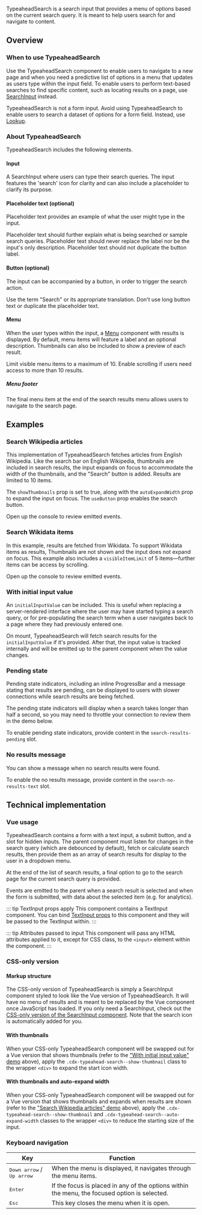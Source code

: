 <script setup>
import { CdxAccordion } from '@wikimedia/codex';
import TypeaheadSearchConfigurable from '@/../component-demos/typeahead-search/examples/TypeaheadSearchConfigurable.vue';
import TypeaheadSearchWikipedia from '@/../component-demos/typeahead-search/examples/TypeaheadSearchWikipedia.vue';
import TypeaheadSearchWikidata from '@/../component-demos/typeahead-search/examples/TypeaheadSearchWikidata.vue';
import TypeaheadSearchInitialValue from '@/../component-demos/typeahead-search/examples/TypeaheadSearchInitialValue.vue';
import TypeaheadSearchPendingState from '@/../component-demos/typeahead-search/examples/TypeaheadSearchPendingState.vue';
import TypeaheadSearchNoResult from '@/../component-demos/typeahead-search/examples/TypeaheadSearchNoResult.vue';

const controlsConfig = [
	{
		name: 'useButton',
		type: 'boolean'
	},
	{
		name: 'buttonLabel',
		type: 'text',
		// DEPRECATED: set default to 'Search' (T368444).
		default: ''
	},
	{
		name: 'highlightQuery',
		type: 'boolean'
	},
	{
		name: 'showThumbnail',
		type: 'boolean'
	},
	{
		name: 'autoExpandWidth',
		type: 'boolean'
	}
];
</script>

TypeaheadSearch is a search input that provides a menu of options based on the
current search query. It is meant to help users search for and navigate to
content.

<cdx-demo-wrapper :controls-config="controlsConfig">
<template v-slot:demo="{ propValues }">
	<typeahead-search-configurable v-bind="propValues" />
</template>
</cdx-demo-wrapper>

## Overview

### When to use TypeaheadSearch

Use the TypeaheadSearch component to enable users to navigate to a new page and when you need a predictive list of options in a menu that updates as users type within the input field. To enable users to perform text-based searches to find specific content, such as locating results on a page, use [SearchInput](./search-input.md) instead.

TypeaheadSearch is not a form input. Avoid using TypeaheadSearch to enable users to search a dataset
of options for a form field. Instead, use [Lookup](./lookup.md).

### About TypeaheadSearch

TypeaheadSearch includes the following elements.

#### Input

A SearchInput where users can type their search queries. The input features the 'search' icon for
clarity and can also include a placeholder to clarify its purpose.

#### Placeholder text (optional)

Placeholder text provides an example of what the user might type in the input.

<cdx-demo-best-practices>
<cdx-demo-best-practice>Placeholder text should further explain what is being searched or sample search queries.</cdx-demo-best-practice>
<cdx-demo-best-practice type="dont">Placeholder text should never replace the label nor be the input's only description.</cdx-demo-best-practice>
<cdx-demo-best-practice type="dont">Placeholder text should not duplicate the button label.</cdx-demo-best-practice>
</cdx-demo-best-practices>

#### Button (optional)

The input can be accompanied by a button, in order to trigger the search action.

<cdx-demo-best-practices>
<cdx-demo-best-practice>Use the term "Search" or its appropriate translation.</cdx-demo-best-practice>
<cdx-demo-best-practice type="dont">Don't use long button text or duplicate the placeholder text.</cdx-demo-best-practice>
</cdx-demo-best-practices>

#### Menu

When the user types within the input, a [Menu](./menu.md) component with results is displayed. By
default, menu items will feature a label and an optional description. Thumbnails can also be
included to show a preview of each result.

<cdx-demo-best-practices>
<cdx-demo-best-practice>Limit visible menu items to a maximum of 10.</cdx-demo-best-practice>
<cdx-demo-best-practice>Enable scrolling if users need access to more than 10 results.</cdx-demo-best-practice>
</cdx-demo-best-practices>

##### Menu footer

The final menu item at the end of the search results menu allows users to navigate to the search
page.

## Examples

### Search Wikipedia articles

This implementation of TypeaheadSearch fetches articles from English Wikipedia. Like the search bar
on English Wikipedia, thumbnails are included in search results, the input expands on focus to
accommodate the width of the thumbnails, and the "Search" button is added. Results are limited to
10 items.

<cdx-demo-wrapper>
<template v-slot:demo>
	<typeahead-search-wikipedia />
</template>
<template v-slot:code>

:::code-group

<<< @/../component-demos/typeahead-search/examples/TypeaheadSearchWikipedia.vue [NPM]

<<< @/../component-demos/typeahead-search/examples-mw/TypeaheadSearchWikipedia.vue [MediaWiki]

:::

</template>
</cdx-demo-wrapper>

<cdx-accordion>
<template #title>Developer notes</template>

The `showThumbnails` prop is set to true, along with the `autoExpandWidth` prop to expand the input
on focus. The `useButton` prop enables the search button.

Open up the console to review emitted events.

</cdx-accordion>

### Search Wikidata items

In this example, results are fetched from Wikidata. To support Wikidata items as results, Thumbnails
are not shown and the input does not expand on focus. This example also includes a
`visibleItemLimit` of 5 items—further items can be access by scrolling.

<cdx-demo-wrapper>
<template v-slot:demo>
	<typeahead-search-wikidata />
</template>
<template v-slot:code>

:::code-group

<<< @/../component-demos/typeahead-search/examples/TypeaheadSearchWikidata.vue [NPM]

<<< @/../component-demos/typeahead-search/examples-mw/TypeaheadSearchWikidata.vue [MediaWiki]

:::

</template>
</cdx-demo-wrapper>

<cdx-accordion>
<template #title>Developer notes</template>

Open up the console to review emitted events.

</cdx-accordion>

### With initial input value

An `initialInputValue` can be included. This is useful when replacing a server-rendered interface
where the user may have started typing a search query, or for pre-populating the search term when a
user navigates back to a page where they had previously entered one.

<cdx-demo-wrapper :force-reset="true">
<template v-slot:demo>
	<typeahead-search-initial-value initial-input-value="Color" />
</template>
<template v-slot:code>

:::code-group

<<< @/../component-demos/typeahead-search/examples/TypeaheadSearchInitialValue.vue [NPM]

<<< @/../component-demos/typeahead-search/examples-mw/TypeaheadSearchInitialValue.vue [MediaWiki]

:::

</template>
</cdx-demo-wrapper>

<cdx-accordion>
<template #title>Developer notes</template>

On mount, TypeaheadSearch will fetch search results for the `initialInputValue` if it's provided.
After that, the input value is tracked internally and will be emitted up to the parent component
when the value changes.

</cdx-accordion>

### Pending state

Pending state indicators, including an inline ProgressBar and a message stating that results are
pending, can be displayed to users with slower connections while search results are being fetched.

The pending state indicators will display when a search takes longer than half a second, so you may
need to throttle your connection to review them in the demo below.

<cdx-demo-wrapper>
<template v-slot:demo>
	<typeahead-search-pending-state />
</template>
<template v-slot:code>

:::code-group

<<< @/../component-demos/typeahead-search/examples/TypeaheadSearchPendingState.vue [NPM]

<<< @/../component-demos/typeahead-search/examples-mw/TypeaheadSearchPendingState.vue [MediaWiki]

:::

</template>
</cdx-demo-wrapper>

<cdx-accordion>
<template #title>Developer notes</template>

To enable pending state indicators, provide content in the `search-results-pending` slot.

</cdx-accordion>

### No results message

You can show a message when no search results were found.

<cdx-demo-wrapper>
<template v-slot:demo>
	<typeahead-search-no-result />
</template>
<template v-slot:code>

:::code-group

<<< @/../component-demos/typeahead-search/examples/TypeaheadSearchNoResult.vue [NPM]

<<< @/../component-demos/typeahead-search/examples-mw/TypeaheadSearchNoResult.vue [MediaWiki]

:::

</template>
</cdx-demo-wrapper>

<cdx-accordion>
<template #title>Developer notes</template>

To enable the no results message, provide content in the `search-no-results-text` slot.

</cdx-accordion>

## Technical implementation

### Vue usage

TypeaheadSearch contains a form with a text input, a submit button, and a slot for hidden inputs.
The parent component must listen for changes in the search query (which are debounced by
default), fetch or calculate search results, then provide them as an array of search results for
display to the user in a dropdown menu.

At the end of the list of search results, a final option to go to the search page for the current
search query is provided.

Events are emitted to the parent when a search result is selected and when the form is submitted,
with data about the selected item (e.g. for analytics).

::: tip TextInput props apply
This component contains a TextInput component. You can bind [TextInput props](./text-input.html#props)
to this component and they will be passed to the TextInput within.
:::

::: tip Attributes passed to input
This component will pass any HTML attributes applied to it, except for CSS class, to the `<input>`
element within the component.
:::

### CSS-only version

#### Markup structure

The CSS-only version of TypeaheadSearch is simply a SearchInput component styled to look like
the Vue version of TypeaheadSearch. It will have no menu of results and is meant to be replaced
by the Vue component once JavaScript has loaded. If you only need a SearchInput, check out the
[CSS-only version of the SearchInput component](./search-input.md#css-only-version). Note that the
search icon is automatically added for you.

<cdx-demo-wrapper>
<template v-slot:demo>
	<!-- Wrapper div. -->
	<div class="cdx-typeahead-search">
		<!-- Search input div with classes. -->
		<div class="cdx-search-input cdx-search-input--has-end-button">
			<!-- Search input wrapper div. -->
			<div class="cdx-search-input__input-wrapper">
				<!-- CSS-only TextInput with start icon. -->
				<div class="cdx-text-input cdx-text-input--has-start-icon">
					<!-- Input with type="search". -->
					<input class="cdx-text-input__input" type="search" placeholder="Search Wikipedia">
					<!-- Start icon span. -->
					<span class="cdx-text-input__icon cdx-text-input__start-icon"></span>
				</div>
			</div>
			<!-- Search button. -->
			<button class="cdx-button cdx-search-input__end-button">Search</button>
		</div>
	</div>
</template>
<template v-slot:code>

```html
<div class="cdx-typeahead-search">
	<div class="cdx-search-input cdx-search-input--has-end-button">
		<div class="cdx-search-input__input-wrapper">
			<div class="cdx-text-input cdx-text-input--has-start-icon">
				<input class="cdx-text-input__input" type="search" placeholder="Search Wikipedia">
				<span class="cdx-text-input__icon cdx-text-input__start-icon"></span>
			</div>
		</div>
		<button class="cdx-button cdx-search-input__end-button">Search</button>
	</div>
</div>
```

</template>
</cdx-demo-wrapper>

#### With thumbnails

When your CSS-only TypeaheadSearch component will be swapped out for a Vue version that shows
thumbnails (refer to the ["With initial input value" demo](#with-initial-input-value) above), apply
the
`.cdx-typeahead-search--show-thumbnail` class to the wrapper `<div>` to expand the start icon width.

<cdx-demo-wrapper>
<template v-slot:demo>
	<div class="cdx-typeahead-search cdx-typeahead-search--show-thumbnail">
		<div class="cdx-search-input cdx-search-input--has-end-button">
			<div class="cdx-search-input__input-wrapper">
				<div class="cdx-text-input cdx-text-input--has-start-icon">
					<input class="cdx-text-input__input" type="search" placeholder="Search Wikipedia">
					<span class="cdx-text-input__icon cdx-text-input__start-icon"></span>
				</div>
			</div>
			<button class="cdx-button cdx-search-input__end-button">Search</button>
		</div>
	</div>
</template>
<template v-slot:code>

```html
<div class="cdx-typeahead-search cdx-typeahead-search--show-thumbnail">
	<div class="cdx-search-input cdx-search-input--has-end-button">
		<div class="cdx-search-input__input-wrapper">
			<div class="cdx-text-input cdx-text-input--has-start-icon">
				<input class="cdx-text-input__input" type="search" placeholder="Search Wikipedia">
				<span class="cdx-text-input__icon cdx-text-input__start-icon"></span>
			</div>
		</div>
		<button class="cdx-button cdx-search-input__end-button">Search</button>
	</div>
</div>
```

</template>
</cdx-demo-wrapper>

#### With thumbnails and auto-expand width

When your CSS-only TypeaheadSearch component will be swapped out for a Vue version that shows thumbnails and expands when results are shown (refer to the ["Search Wikipedia articles" demo](#search-wikipedia-articles)
above), apply the `.cdx-typeahead-search--show-thumbnail` and `.cdx-typeahead-search--auto-expand-width` classes to the wrapper `<div>` to reduce the starting size
of the input.

<cdx-demo-wrapper>
<template v-slot:demo>
	<div class="cdx-typeahead-search cdx-typeahead-search--show-thumbnail cdx-typeahead-search--auto-expand-width">
		<div class="cdx-search-input cdx-search-input--has-end-button">
			<div class="cdx-search-input__input-wrapper">
				<div class="cdx-text-input cdx-text-input--has-start-icon">
					<input class="cdx-text-input__input" type="search" placeholder="Search Wikipedia">
					<span class="cdx-text-input__icon cdx-text-input__start-icon"></span>
				</div>
			</div>
			<button class="cdx-button cdx-search-input__end-button">Search</button>
		</div>
	</div>
</template>
<template v-slot:code>

```html
<div class="cdx-typeahead-search cdx-typeahead-search--show-thumbnail cdx-typeahead-search--auto-expand-width">
	<div class="cdx-search-input cdx-search-input--has-end-button">
		<div class="cdx-search-input__input-wrapper">
			<div class="cdx-text-input cdx-text-input--has-start-icon">
				<input class="cdx-text-input__input" type="search" placeholder="Search Wikipedia">
				<span class="cdx-text-input__icon cdx-text-input__start-icon"></span>
			</div>
		</div>
		<button class="cdx-button cdx-search-input__end-button">Search</button>
	</div>
</div>
```

</template>
</cdx-demo-wrapper>

### Keyboard navigation

| Key | Function |
| -- | -- |
| <kbd>Down arrow</kbd> / <kbd>Up arrow</kbd> | When the menu is displayed, it navigates through the menu items. |
| <kbd>Enter</kbd> | If the focus is placed in any of the options within the menu, the focused option is selected. |
| <kbd>Esc</kbd> | This key closes the menu when it is open. |
